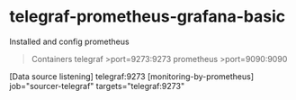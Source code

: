 # telegraf-prometheus-grafana-basic
Installed and config prometheus

>Containers
  >telegraf
    >port=9273:9273
  >prometheus
    >port=9090:9090
  
[Data source listening]
  telegraf:9273
  [monitoring-by-prometheus]
    job="sourcer-telegraf"
    targets="telegraf:9273"
